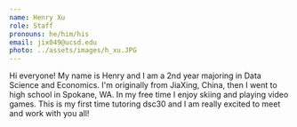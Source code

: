 ```yaml
---
name: Henry Xu
role: Staff
pronouns: he/him/his
email: jix049@ucsd.edu 
photo: ../assets/images/h_xu.JPG
---
```

Hi everyone! My name is Henry and I am a 2nd year majoring in Data Science and Economics. I'm originally from JiaXing, China, then I went to high school in Spokane, WA. In my free time I enjoy skiing and playing video games. This is my first time tutoring dsc30 and I am really excited to meet and work with you all!